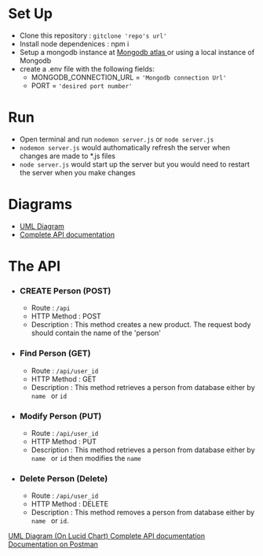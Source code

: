 # Set Up
- Clone this repository : `gitclone 'repo's url'`
- Install node dependenices : npm i
- Setup a mongodb instance at <a href="https://cloud.mongodb.com/"> Mongodb atlas </a> or using a local instance of Mongodb 
- create a .env file with the following fields:
    - MONGODB_CONNECTION_URL = `'Mongodb connection Url'`
    - PORT = `'desired port number'`

# Run
 - Open terminal and run `nodemon server.js` or `node server.js`
 - `nodemon server.js` would authomatically refresh the server when changes are made to *.js files
 - `node server.js`  would start up the server but you would need to restart the server when you make changes

 # Diagrams
-  <a href ="https://drive.google.com/file/d/1Bu-QNSPIKMDI1RN8MjQqqZ5OZs_c0S9m/view?usp=sharing"> UML Diagram </a>
- <a href = "https://github.com/ayhameed/HNGi-REST-API/blob/main/DOCUMENTATION.md"> Complete API documentation</a>
 

# The  API
- ### CREATE Person (POST)
    - Route : `/api`
    - HTTP Method : POST
    - Description : This method creates a new product. The request body should contain the name of the 'person'

- ### Find Person (GET)
    - Route : `/api/user_id`
    - HTTP Method : GET
    - Description : This method retrieves a person from database either by  `name ` or  `id`

-  ### Modify Person (PUT)
    - Route : `/api/user_id`
    - HTTP Method : PUT
    - Description : This method retrieves a person from database either by  `name ` or  `id` then modifies the `name`

-  ### Delete Person (Delete)
    - Route : `/api/user_id`
    - HTTP Method : DELETE
    - Description : This method removes a person from database either by  `name ` or  `id`.

<a href ="https://lucid.app/lucidchart/c30f517e-3bd1-4e17-a5ea-38be79d2f749/edit?viewport_loc=21%2C-11%2C1579%2C860%2C0_0&invitationId=inv_abce64fd-4d23-443f-b983-2f9834cba86a"> UML Diagram (On Lucid Chart) </a>
<a href = "https://github.com/ayhameed/HNGi-REST-API/blob/main/DOCUMENTATION.md"> Complete API documentation</a>
<a href =  ""> Documentation on Postman </a>